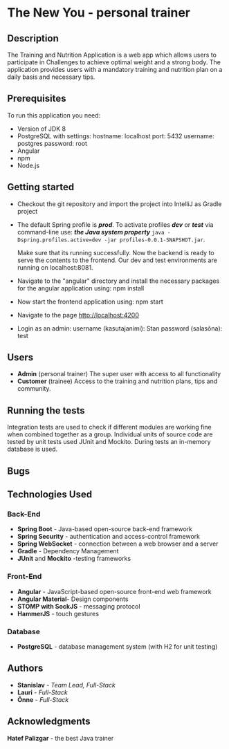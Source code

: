 
# The New You - personal trainer
##  Description
The Training and Nutrition Application is a web app which allows users to participate in Challenges  to achieve optimal weight and a strong body. The application provides users with a mandatory training and nutrition plan on a daily basis and necessary tips. 
 
## Prerequisites
To run this application you need:
 - Version of JDK 8 
 - PostgreSQL with settings:
 hostname: localhost
port: 5432
username: postgres
password: root
 - Angular
 - npm
 - Node.js
 
## Getting started
 - Checkout the git repository and import the project into IntelliJ as Gradle project
 - The default  Spring profile is ***prod***. To activate profiles ***dev*** or ***test*** via command-line use:
   ***the Java system property*** 
   `java -Dspring.profiles.active=dev -jar profiles-0.0.1-SNAPSHOT.jar`.

	Make sure that its running successfully. 
Now the backend is ready to serve the contents to the frontend.
Our dev and test environments are running on localhost:8081.
 - Navigate to the "angular" directory and install the necessary packages for the angular application using: npm install
 - Now start the frontend application using: npm start
 - Navigate to the page [http://localhost:4200](http://localhost:4200/)
 - Login as an admin:
 username (kasutajanimi): Stan
 password (salasõna): test
 

## Users
 - **Admin** (personal trainer)
 The super user with access to all functionality
 - **Customer** (trainee)
Access to the training and nutrition plans, tips and community.

## Running the tests
Integration tests are used  to check if different modules are working fine when combined together as a group.
Individual units of source code are tested by unit tests used JUnit and Mockito.
During tests an in-memory database is used.

## Bugs

## Technologies Used


### Back-End
 - **Spring Boot** -  Java-based open-source back-end framework  
 - **Spring Security** - authentication and access-control framework
 - **Spring WebSocket** - connection between a web browser and a server
 - **Gradle** - Dependency Management
 - **JUnit** and **Mockito** -testing frameworks
### Front-End
 - **Angular** - JavaScript-based open-source front-end web framework
 - **Angular Material**- Design components
 - **STOMP with SockJS** - messaging protocol
 - **HammerJS** - touch gestures
 
 ### Database
  - **PostgreSQL**  - database management system (with H2 for unit testing)


## Authors

 - **Stanislav** - *Team Lead, Full-Stack*
 - **Lauri** -  *Full-Stack*
 - **Õnne** - *Full-Stack*
 

## Acknowledgments
**Hatef Palizgar** - the best Java trainer
